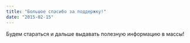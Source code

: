 ```yaml
---
title: "Большое спасибо за поддержку!"
date: "2015-02-15"
---
```


Будем стараться и дальше выдавать полезную информацию в массы!
